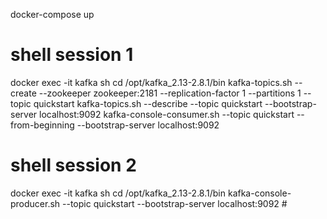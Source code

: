 
docker-compose up

# shell session 1
docker exec -it kafka sh
cd /opt/kafka_2.13-2.8.1/bin
kafka-topics.sh --create --zookeeper zookeeper:2181 --replication-factor 1 --partitions 1 --topic quickstart
kafka-topics.sh --describe --topic quickstart --bootstrap-server localhost:9092
kafka-console-consumer.sh --topic quickstart --from-beginning --bootstrap-server localhost:9092


# shell session 2
docker exec -it kafka sh
cd /opt/kafka_2.13-2.8.1/bin
kafka-console-producer.sh --topic quickstart --bootstrap-server localhost:9092
#<type stuff>
